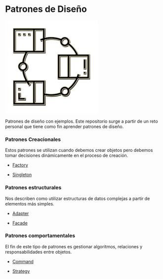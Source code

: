 # Patrones de Diseño
![Logo](logo.png)

  Patrones de diseño con ejemplos. Este repositorio surge a partir de un reto personal que tiene como fin aprender patrones de diseño.

### Patrones Creacionales
Estos patrones se utilizan cuando debemos crear objetos pero debemos tomar decisiones dinámicamente en el proceso de creación.

[Factory]:https://github.com/M0squ3ra/Design-Patterns/blob/master/Factory
- [Factory]

[Singleton]:https://github.com/M0squ3ra/Design-Patterns/tree/master/Singleton
- [Singleton]

### Patrones estructurales
Nos describen como utilizar estructuras de datos complejas a partir de elementos más simples.

[Adapter]:https://github.com/M0squ3ra/Design-Patterns/blob/master/Adapter
- [Adapter]

[Facade]:https://github.com/M0squ3ra/Design-Patterns/blob/master/Facade
- [Facade]

### Patrones comportamentales
El fin de este tipo de patrones es gestionar algoritmos, relaciones y responsabilidades entre objetos.

[Command]:https://github.com/M0squ3ra/Design-Patterns/blob/master/Command
- [Command]

[Strategy]:https://github.com/M0squ3ra/Design-Patterns/tree/master/Strategy
- [Strategy]
